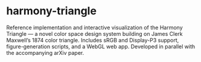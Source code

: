 # harmony-triangle
Reference implementation and interactive visualization of the Harmony Triangle — a novel color space design system building on James Clerk Maxwell’s 1874 color triangle. Includes sRGB and Display-P3 support, figure-generation scripts, and a WebGL web app. Developed in parallel with the accompanying arXiv paper.
